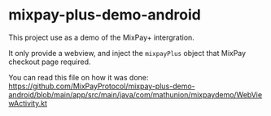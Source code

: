 # mixpay-plus-demo-android

This project use as a demo of the MixPay+ intergration.

It only provide a webview, and inject the `mixpayPlus` object that MixPay checkout page required. 

You can read this file on how it was done: https://github.com/MixPayProtocol/mixpay-plus-demo-android/blob/main/app/src/main/java/com/mathunion/mixpaydemo/WebViewActivity.kt
